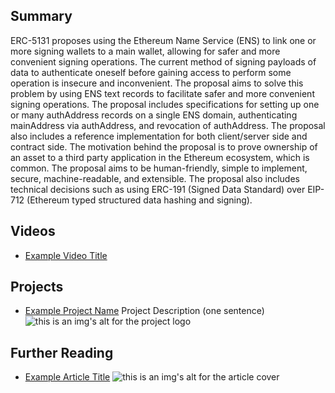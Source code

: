 ## Summary

ERC-5131 proposes using the Ethereum Name Service (ENS) to link one or more signing wallets to a main wallet, allowing for safer and more convenient signing operations. The current method of signing payloads of data to authenticate oneself before gaining access to perform some operation is insecure and inconvenient. The proposal aims to solve this problem by using ENS text records to facilitate safer and more convenient signing operations. The proposal includes specifications for setting up one or many authAddress records on a single ENS domain, authenticating mainAddress via authAddress, and revocation of authAddress. The proposal also includes a reference implementation for both client/server side and contract side. The motivation behind the proposal is to prove ownership of an asset to a third party application in the Ethereum ecosystem, which is common. The proposal aims to be human-friendly, simple to implement, secure, machine-readable, and extensible. The proposal also includes technical decisions such as using ERC-191 (Signed Data Standard) over EIP-712 (Ethereum typed structured data hashing and signing).

## Videos

- [Example Video Title](https://www.youtube.com/watch?v=TDGq4aeevgY)

## Projects

- [Example Project Name](https://xxxx.xxx/xxxxx) Project Description (one sentence) ![this is an img's alt for the project logo](https://xxxx.xxx/project-logo.xxx)

## Further Reading

- [Example Article Title](https://xxxx.xxx/xxxxx) ![this is an img's alt for the article cover](https://xxxx.xxx/article-cover.xxx)
